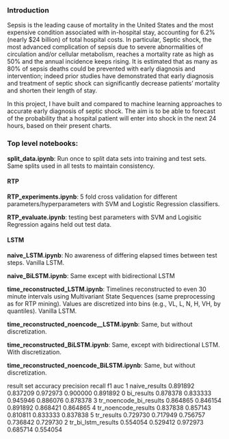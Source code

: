 ### Introduction

Sepsis is the leading cause of mortality in the United States and the most expensive condition
associated with in-hospital stay, accounting for 6.2% (nearly $24 billion) of total hospital costs.
In particular, Septic shock, the most advanced complication of sepsis due to severe abnormalities
of circulation and/or cellular metabolism, reaches a mortality rate as high as 50% and the annual
incidence keeps rising. It is estimated that as many as 80% of sepsis deaths could be prevented
with early diagnosis and intervention; indeed prior studies have demonstrated that early diagnosis
and treatment of septic shock can significantly decrease patients’ mortality and shorten their length
of stay.

In this project, I have built and compared to machine learning approaches to accurate early diagnosis
of septic shock. The aim is to be able to forecast of the probability that a hospital patient will
enter into shock in the next 24 hours, based on their present charts.

### Top level notebooks:

**split_data.ipynb**: Run once to split data sets into training and test sets. Same splits used in all tests to maintain consistency.

#### RTP

**RTP_experiments.ipynb**: 5 fold cross validation for different parameters/hyperparameters with SVM and Logistic Regression classifiers.

**RTP_evaluate.ipynb**: testing best parameters with SVM and Logisitic Regression agains held out test data.

#### LSTM

**naive_LSTM.ipynb**: No awareness of differing elapsed times between test steps. Vanilla LSTM.

**naive_BiLSTM.ipynb**: Same except with bidirectional LSTM

**time_reconstructed_LSTM.ipynb**: Timelines reconstructed to even 30 minute intervals using Multivariant State Sequences (same preprocessing as for RTP mining). Values are discretized into bins (e.g., VL, L, N, H, VH, by quantiles). Vanilla LSTM.

**time_reconstructed_noencode__LSTM.ipynb**: Same, but without discretization.

**time_reconstructed_BiLSTM.ipynb**: Same, except with bidirectional LSTM. With discretization.

**time_reconstructed_noencode_BiLSTM.ipynb**: Same, but without discretization.

result set	accuracy	precision	recall	f1	auc
1	naive_results	0.891892	0.837209	0.972973	0.900000	0.891892
0	bi_results	0.878378	0.833333	0.945946	0.886076	0.878378
3	tr_noencode_bi_results	0.864865	0.846154	0.891892	0.868421	0.864865
4	tr_noencode_results	0.837838	0.857143	0.810811	0.833333	0.837838
5	tr_results	0.729730	0.717949	0.756757	0.736842	0.729730
2	tr_bi_lstm_results	0.554054	0.529412	0.972973	0.685714	0.554054
